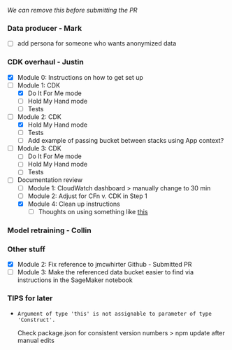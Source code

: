 *We can remove this before submitting the PR*

### Data producer - Mark
- [ ] add persona for someone who wants anonymized data

### CDK overhaul - Justin
- [x] Module 0: Instructions on how to get set up
- [ ] Module 1: CDK
  - [x] Do It For Me mode
  - [ ] Hold My Hand mode
  - [ ] Tests
- [ ] Module 2: CDK
  - [x] Hold My Hand mode
  - [ ] Tests
  - [ ] Add example of passing bucket between stacks using App context?
- [ ] Module 3: CDK
  - [ ] Do It For Me mode
  - [ ] Hold My Hand mode
  - [ ] Tests
- [ ] Documentation review
  - [ ] Module 1: CloudWatch dashboard > manually change to 30 min
  - [ ] Module 2: Adjust for CFn v. CDK in Step 1
  - [x] Module 4: Clean up instructions
    - [ ] Thoughts on using something like [this](https://www.npmjs.com/package/@mobileposse/auto-delete-bucket)

### Model retraining - Collin


### Other stuff
- [x] Module 2: Fix reference to jmcwhirter Github - Submitted PR
- [ ] Module 3: Make the referenced data bucket easier to find via instructions in the SageMaker notebook

### TIPS for later
* `Argument of type 'this' is not assignable to parameter of type 'Construct'.`

  Check package.json for consistent version numbers > npm update after manual edits
